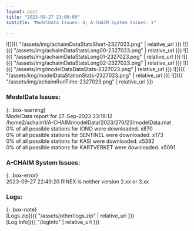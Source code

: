 ```yaml
---
layout: post
title: "2023-09-27 23:00:00"
subtitle: "ModelData Issues: 4; A-CHAIM System Issues: 1"

---
```


![]({{ "/assets/img/achaimDataStatsShort-2327023.png" | relative_url }})
![]({{ "/assets/img/achaimDataStatsLong00-2327023.png" | relative_url }})
![]({{ "/assets/img/achaimDataStatsLong01-2327023.png" | relative_url }})
![]({{ "/assets/img/achaimDataStatsLong02-2327023.png" | relative_url }})
![]({{ "/assets/img/modelDataDataStats-2327023.png" | relative_url }})
![]({{ "/assets/img/modelDataStationStats-2327023.png" | relative_url }})
![]({{ "/assets/img/achaimRunTime-2327023.png" | relative_url }})


### ModelData Issues:  
  
{: .box-warning}  
 ModelData report for 27-Sep-2023 23:19:12   
 /home2/achaim1/A-CHAIM/modelData/2023/270/23/modelData.mat   
 0% of all possible stations for IONO were downloaded. x870   
 0% of all possible stations for SENTINEL were downloaded. x173   
 0% of all possible stations for KASI were downloaded. x5382   
 0% of all possible stations for KARTVERKET were downloaded. x5091   
  
### A-CHAIM System Issues:  
  
{: .box-error}  
2023-09-27 22:49:20 RINEX is neither version 2.xx or 3.xx  

### Logs:  
  
{: .box-note}  
[Logs.zip]({{ "/assets/other/logs.zip" | relative_url }})  
[Log Info]({{ "/logInfo" | relative_url }})  
